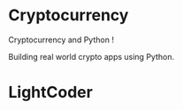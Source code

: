 # Cryptocurrency
Cryptocurrency and Python !

Building real world crypto apps using Python.

# LightCoder

